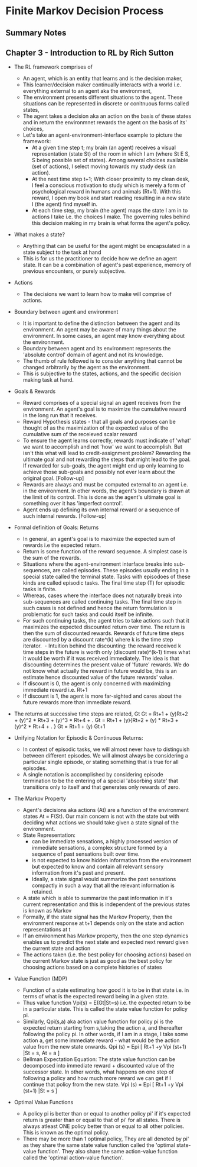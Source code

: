 # Finite Markov Decision Process
## Summary Notes


## Chapter 3 - Introduction to RL by Rich Sutton

- The RL framework comprises of
  - An agent, which is an entity that learns and is the decision maker,
  - This learner/decision maker continually interacts with a world i.e. everything external to an agent aka the environment,
  - The environment presents different situations to the agent. These situations can be represented in discrete or conitnuous forms called states,
  - The agent takes a decision aka an action on the basis of these states and in return the environmnet rewards the agent on the basis of its' choices,
  - Let's take an agent-environment-interface example to picture the framework: 
    * At a given time step t; my brain (an agent) receives a visual representation (state St) of the room in which I am (where St E S, S being possible set of states). Among several choices available (set of actions), I select moving towards my study desk (an action). 
    * At the next time step t+1; With closer proximity to my clean desk, I feel a conscious motivation to study which is merely a form of psychological reward in humans and animals (Rt+1). With this reward, I open my book and start reading resulting in a new state I (the agent) find myself in.
    * At each time step, my brain (the agent) maps the state I am in to actions I take i.e. the choices I make. The governing rules behind this decision making in my brain is what forms the agent's policy.
    
- What makes a state?
  - Anything that can be useful for the agent might be encapsulated in a state subject to the task at hand
  - This is for us the practitioner to decide how we define an agent state. It can be a combination of agent's past experience, memory of previous encounters, or purely subjective.

    
- Actions
  - The decisions we want to learn how to make will comprise of actions.
  
- Boundary between agent and environment
  - It is important to define the distinction between the agent and its environment. An agent may be aware of many things about the environment. In some cases, an agent may know everything about the environment. 
  - Boundary between agent and its environment represents the 'absolute control' domain of agent and not its knowledge.
  - The thumb of rule followed is to consider anything that cannot be changed arbitrarily by the agent as the environment.
  - This is subjective to the states, actions, and the specific decision making task at hand.

- Goals & Rewards 
  - Reward comprises of a special signal an agent receives from the environment. An agent's goal is to maximize the cumulative reward in the long run that it receives.
  - Reward Hypothesis states - that all goals and purposes can be thought of as the maximization of the expected value of the cumulative sum of the receieved scalar reward
  - To ensure the agent learns correctly, rewards must indicate of 'what' we want to accomplish and not 'how' we want to accomplish. But isn't this what will lead to credit-assignment problem? Rewarding the ultimate goal and not rewarding the steps that might lead to the goal. If rewarded for sub-goals, the agent might end up only learning to achieve those sub-goals and possibly not ever learn about the original goal. [Follow-up]
  - Rewards are always and must be computed external to an agent i.e. in the environment. In other words, the agent's boundary is drawn at the limit of its control. This is done as the agent's ultimate goal is something over it has 'imperfect control'.
  - Agent ends up defining its own internal reward or a sequence of such internal rewards. [Follow-up]
  
  
- Formal definition of Goals: Returns
  - In general, an agent's goal is to maximize the expected sum of rewards i.e the expected return. 
  - Return is some function of the reward sequence. A simplest case is the sum of the rewards.
  - Situations where the agent-environment interface breaks into sub-sequences, are called episodes. These episodes usually ending in a special state called the terminal state. Tasks with episodoes of these kinds are called episodic tasks. The final time step (T) for episodic tasks is finite. 
  - Whereas, cases where the interface does not naturally break into sub-sequences are called continuing tasks. The final time step in such cases is not defined and hence the return formulation is problematic for such tasks and could itself be infinite.
  - For such continuing tasks, the agent tries to take actions such that it maximizes the expected discounted return over time. The return is then the sum of discounted rewards. Rewards of future time steps are discounted by a discount rate^(k) where k is the time step iterator.
  - Intuition behind the discounting: the reward received k time steps in the future is worth only (discount rate)^(k-1) times what it would be worth if it was received immediately. The idea is that discounting determines the present value of 'future' rewards. We do not know what actually the reward in future would be, this is an estimate hence discounted value of the future rewards' value.
  - If discount is 0, the agent is only concerned with maximizing immediate reward i.e. Rt+1
  - If discount is 1, the agent is more far-sighted and cares about the future rewards more than immediate reward.
 - The returns at successive time steps are related, Gt
   Gt = Rt+1 +  (y)Rt+2 + (y)^2 * Rt+3 + (y)^3 * Rt+4 + .
   Gt = Rt+1 +  (y){Rt+2 + (y) * Rt+3 + (y)^2 * Rt+4 + . }
   Gt = Rt+1 +  (y) Gt+1

- Unifying Notation for Episodic & Continuous Returns:
  - In context of episodic tasks, we will almost never have to distinguish between different episodes. We will almost always be considering a particular single episode, or stating something that is true for all episodes.
  - A single notation is accomplished by considering episode termination to be the entering of a special 'absorbing state' that transitions only to itself and that generates only rewards of zero.
  
- The Markov Property
  - Agent's decisions aka actions (At) are a function of the environment states At = F(St). Our main concern is not with the state but with deciding what actions we should take given a state signal of the environment.
  - State Representation: 
    - can be immediate sensations, a highly processed version of immediate sensations, a complex structure formed by a sequence of past sensations built over time. 
    - is not expected to know hidden information from the environment but expected to know and contain all relevant sensory information from it's past and present.
    - Ideally, a state signal would summarize the past sensations compactly in such a way that all the relevant information is retained.
   - A state which is able to summarize the past information in it's current representation and this is independent of the previous states is known as Markov
   - Formally, if the state signal has the Markov Property, then the environment response at t+1 depends only on the state and action representations at t
   - If an environment has Markov property, then the one step dynamics enables us to predict the next state and expected next reward given the current state and action
   - The actions taken (i.e. the best policy for choosing actions) based on the current Markov state is just as good as the best policy for choosing actions based on a complete histories of states
  
- Value Function (MDP)
  - Function of a state estimating how good it is to be in that state i.e. in terms of what is the expected reward being in a given state.
  - Thus value function Vpi(s) = E(Gt|St=s) i.e. the expected return to be in a particular state. This is called the state value function for policy pi.
  - Similarly, Qpi(s,a) aka action value function for policy pi is the expected return starting from s,taking the action a, and thereafter following the policy pi. In other words, if I am in a stage, I take some action a, get some immediate reward - what would be the action value from the new state onwards. Qpi (s) = Epi [ Rt+1 +y Vpi (st+1) |St = s, At = a ]
  - Bellman Expectation Equation: The state value function can be decomposed into immediate reward + discounted value of the successor state. In other words, what happens on one step of following a policy and how much more reward we can get if I continue that policy from the new state. Vpi (s) = Epi [ Rt+1 +y Vpi (st+1) |St = s ]

- Optimal Value Functions
  - A policy pi is better than or equal to another policy pi' if it's expected return is greater than or equal to that of pi' for all states. There is always atleast ONE policy better than or equal to all other policies. This is known as the optimal policy.
  - There may be more than 1 optimal policy, They are all denoted by pi' as they share the same state value function called the 'optimal state-value function'. They also share the same action-value function called the 'optimal action-value function'.
  
